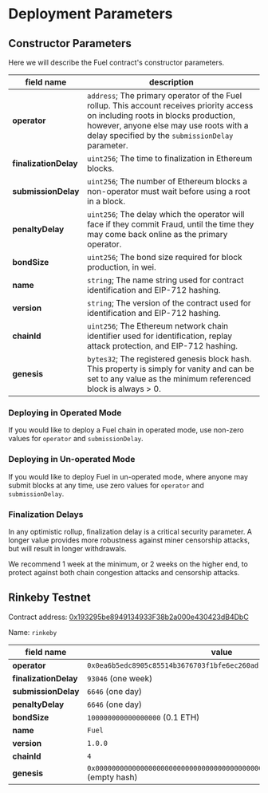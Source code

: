Deployment Parameters
===

Constructor Parameters
---

Here we will describe the Fuel contract's constructor parameters.

| field name            | description                                                                                                                                                                                                                      |
| --------------------- | -------------------------------------------------------------------------------------------------------------------------------------------------------------------------------------------------------------------------------- |
| **operator**          | `address`; The primary operator of the Fuel rollup. This account receives priority access on including roots in blocks production, however, anyone else may use roots with a delay specified by the `submissionDelay` parameter. |
| **finalizationDelay** | `uint256`; The time to finalization in Ethereum blocks.                                                                                                                                                                          |
| **submissionDelay**   | `uint256`; The number of Ethereum blocks a non-operator must wait before using a root in a block.                                                                                                                                |
| **penaltyDelay**      | `uint256`; The delay which the operator will face if they commit Fraud, until the time they may come back online as the primary operator.                                                                                        |
| **bondSize**          | `uint256`; The bond size required for block production, in wei.                                                                                                                                                                  |
| **name**              | `string`; The name string used for contract identification and EIP-712 hashing.                                                                                                                                                  |
| **version**           | `string`; The version of the contract used for identification and EIP-712 hashing.                                                                                                                                               |
| **chainId**           | `uint256`; The Ethereum network chain identifier used for identification, replay attack protection, and EIP-712 hashing.                                                                                                         |
| **genesis**           | `bytes32`; The registered genesis block hash. This property is simply for vanity and can be set to any value as the minimum referenced block is always > 0.                                                                      |

### Deploying in Operated Mode
If you would like to deploy a Fuel chain in operated mode, use non-zero values for `operator` and `submissionDelay`.

### Deploying in Un-operated Mode
If you would like to deploy Fuel in un-operated mode, where anyone may submit blocks at any time, use zero values for `operator` and `submissionDelay`.

### Finalization Delays
In any optimistic rollup, finalization delay is a critical security parameter. A longer value provides more robustness against miner censorship attacks, but will result in longer withdrawals.

We recommend 1 week at the minimum, or 2 weeks on the higher end, to protect against both chain congestion attacks and censorship attacks.

Rinkeby Testnet
---

Contract address: [0x193295be8949134933F38b2a000e430423dB4DbC](https://rinkeby.etherscan.io/address/0x193295be8949134933F38b2a000e430423dB4DbC)

Name: `rinkeby`

| field name            | value                                                                             |
| --------------------- | --------------------------------------------------------------------------------- |
| **operator**          | `0x0ea6b5edc8905c85514b3676703f1bfe6ec260ad`                                      |
| **finalizationDelay** | `93046` (one week)                                                                |
| **submissionDelay**   | `6646` (one day)                                                                  |
| **penaltyDelay**      | `6646` (one day)                                                                  |
| **bondSize**          | `100000000000000000` (0.1 ETH)                                                    |
| **name**              | `Fuel`                                                                            |
| **version**           | `1.0.0`                                                                           |
| **chainId**           | `4`                                                                               |
| **genesis**           | `0x0000000000000000000000000000000000000000000000000000000000000000` (empty hash) |

